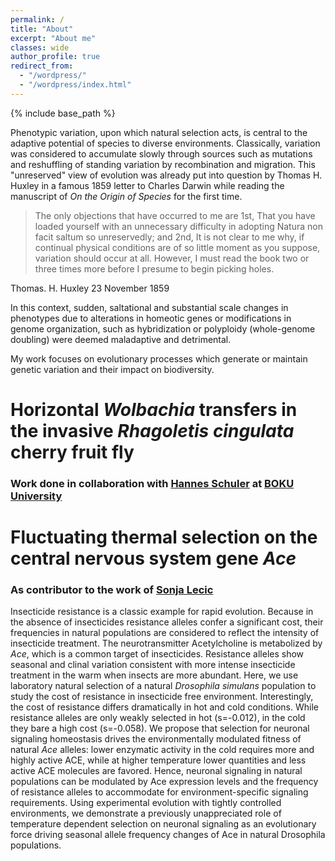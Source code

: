 ```yaml
---
permalink: /
title: "About"
excerpt: "About me"
classes: wide
author_profile: true
redirect_from:
  - "/wordpress/"
  - "/wordpress/index.html"
---
```


{% include base_path %}

Phenotypic variation, upon which natural selection acts, is central to the adaptive potential of species to diverse environments. Classically, variation was considered to accumulate slowly through sources such as mutations and reshuffling of standing variation by recombination and migration. This "unreserved" view of evolution was already put into question by Thomas H. Huxley in a famous 1859 letter to Charles Darwin while reading the manuscript of *On the Origin of Species* for the first time.

> The only objections that have occurred to me are 1st, That you have loaded yourself with an unnecessary difficulty in adopting Natura non facit saltum so unreservedly; and 2nd, It is not clear to me why, if continual physical conditions are of so little moment as you suppose, variation should occur at all. However, I must read the book two or three times more before I presume to begin picking holes.

Thomas. H. Huxley 23 November 1859

In this context, sudden, saltational and substantial scale changes in phenotypes due to alterations in homeotic genes or modifications in genome organization, such as hybridization or polyploidy (whole-genome doubling) were deemed maladaptive and detrimental.

My work focuses on evolutionary processes which generate or maintain genetic variation and their impact on biodiversity.

# Horizontal *Wolbachia* transfers in the invasive *Rhagoletis cingulata* cherry fruit fly
### Work done in collaboration with [Hannes Schuler](https://www.unibz.it/de/faculties/sciencetechnology/academic-staff/person/34023-hannes-schuler) at [BOKU University](https://boku.ac.at/personen/person/E99F256A35985452)




# Fluctuating thermal selection on the central nervous system gene *Ace*
### As contributor to the work of [Sonja Lecic](https://twitter.com/klopkica)
Insecticide resistance is a classic example for rapid evolution. Because in the absence of insecticides resistance alleles confer a significant cost, their frequencies in natural populations are considered to reflect the intensity of insecticide treatment. The neurotransmitter Acetylcholine is metabolized by *Ace*, which is a common target of insecticides. Resistance alleles show seasonal and clinal variation consistent with more intense insecticide treatment in the warm when insects are more abundant. Here, we use laboratory natural selection of a natural *Drosophila simulans* population to study the cost of resistance in insecticide free environment. Interestingly, the cost of resistance differs dramatically in hot and cold conditions. While resistance alleles are only weakly selected in hot (s=-0.012), in the cold they bare a high cost (s=-0.058). We propose that selection for neuronal signaling homeostasis drives the environmentally modulated fitness of natural *Ace* alleles: lower enzymatic activity in the cold requires more and highly active ACE, while at higher temperature lower quantities and less active ACE molecules are favored. Hence, neuronal signaling in natural populations can be modulated by Ace expression levels and the frequency of resistance alleles to accommodate for environment-specific signaling requirements. Using experimental evolution with tightly controlled environments, we demonstrate a previously unappreciated role of temperature dependent selection on neuronal signaling as an evolutionary force driving seasonal allele frequency changes of Ace in natural Drosophila populations.
